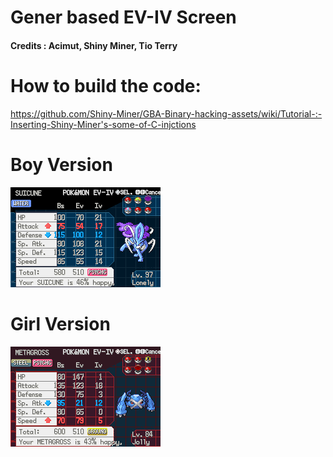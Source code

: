 # Gener based EV-IV Screen
#### Credits : Acimut, Shiny Miner, Tio Terry
# How to build the code:
https://github.com/Shiny-Miner/GBA-Binary-hacking-assets/wiki/Tutorial-:-Inserting-Shiny-Miner's-some-of-C-injctions

# Boy Version

![](BPRE-2.png)

# Girl Version

![](BPRE-3.png)
